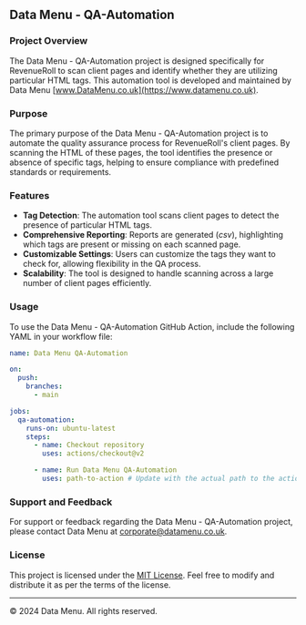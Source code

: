 ## Data Menu - QA-Automation

### Project Overview
The Data Menu - QA-Automation project is designed specifically for RevenueRoll to scan client pages and identify whether they are utilizing particular HTML tags. This automation tool is developed and maintained by Data Menu [www.DataMenu.co.uk](https://www.datamenu.co.uk).

### Purpose
The primary purpose of the Data Menu - QA-Automation project is to automate the quality assurance process for RevenueRoll's client pages. By scanning the HTML of these pages, the tool identifies the presence or absence of specific tags, helping to ensure compliance with predefined standards or requirements.

### Features
- **Tag Detection**: The automation tool scans client pages to detect the presence of particular HTML tags.
- **Comprehensive Reporting**: Reports are generated (*csv*), highlighting which tags are present or missing on each scanned page.
- **Customizable Settings**: Users can customize the tags they want to check for, allowing flexibility in the QA process.
- **Scalability**: The tool is designed to handle scanning across a large number of client pages efficiently.

### Usage
To use the Data Menu - QA-Automation GitHub Action, include the following YAML in your workflow file:

```yaml
name: Data Menu QA-Automation

on:
  push:
    branches:
      - main

jobs:
  qa-automation:
    runs-on: ubuntu-latest
    steps:
      - name: Checkout repository
        uses: actions/checkout@v2

      - name: Run Data Menu QA-Automation
        uses: path-to-action # Update with the actual path to the action

```

### Support and Feedback
For support or feedback regarding the Data Menu - QA-Automation project, please contact Data Menu at [corporate@datamenu.co.uk](mailto:corporate@datamenu.co.uk).

### License
This project is licensed under the [MIT License](LICENSE). Feel free to modify and distribute it as per the terms of the license.

---
© 2024 Data Menu. All rights reserved.